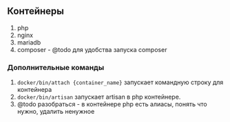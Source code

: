 ## Контейнеры

1. php
2. nginx
3. mariadb
4. composer - @todo для удобства запуска composer

### Дополнительные команды

1. `docker/bin/attach {container_name}` запускает командную строку для контейнера
2. `docker/bin/artisan` запускает artisan в php контейнере.
3. @todo разобраться - в контейнере php есть алиасы, понять что нужно, удалить ненужное
